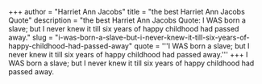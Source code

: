 +++
author = "Harriet Ann Jacobs"
title = "the best Harriet Ann Jacobs Quote"
description = "the best Harriet Ann Jacobs Quote: I WAS born a slave; but I never knew it till six years of happy childhood had passed away."
slug = "i-was-born-a-slave-but-i-never-knew-it-till-six-years-of-happy-childhood-had-passed-away"
quote = '''I WAS born a slave; but I never knew it till six years of happy childhood had passed away.'''
+++
I WAS born a slave; but I never knew it till six years of happy childhood had passed away.
